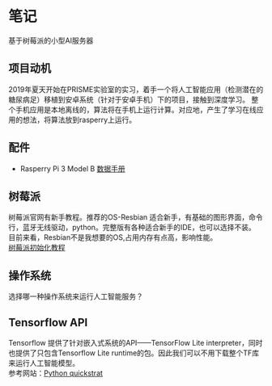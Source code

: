 # 笔记
基于树莓派的小型AI服务器
## 项目动机
2019年夏天开始在PRISME实验室的实习，着手一个将人工智能应用（检测潜在的糖尿病足）移植到安卓系统（针对于安卓手机）下的项目，接触到深度学习。
整个手机应用是本地离线的，算法将在手机上运行计算。对应地，产生了学习在线应用的想法，将算法放到rasperry上运行。
## 配件
+ Rasperry Pi 3 Model B [数据手册](https://www.raspberrypi.org/products/raspberry-pi-3-model-b/)
## 树莓派
树莓派官网有新手教程。推荐的OS-Resbian 适合新手，有基础的图形界面，命令行，蓝牙无线驱动，python。完整版有各种适合新手的IDE，也可以选择不装。
目前来看，Resbian不是我想要的OS,占用内存有点高，影响性能。  
[树莓派初始化教程](https://projects.raspberrypi.org/en/projects/raspberry-pi-setting-up)
## 操作系统
选择哪一种操作系统来运行人工智能服务？
## Tensorflow API
Tensorflow 提供了针对嵌入式系统的API——TensorFlow Lite interpreter，同时也提供了只包含Tensorflow Lite runtime的包。因此我们可以不用下载整个TF库来运行人工智能模型。  
参考网站：[Python quickstrat](https://www.tensorflow.org/lite/guide/python)  

